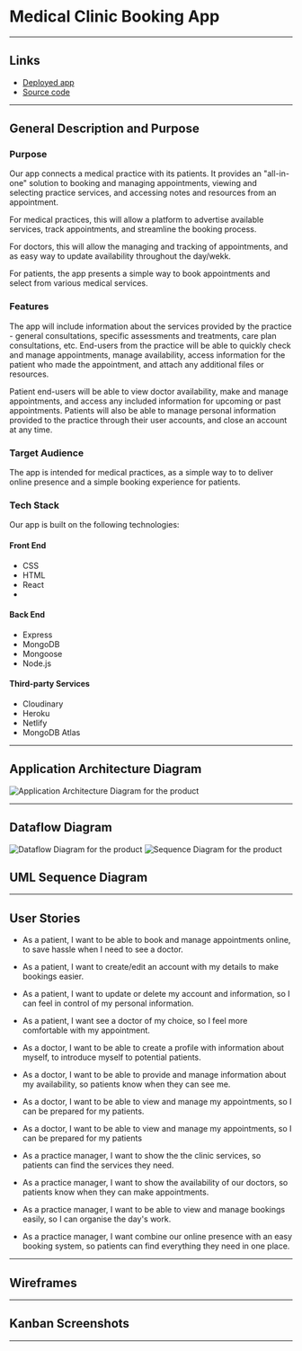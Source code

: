 # Medical Clinic Booking App

---

## Links

- [Deployed app]()
- [Source code]()

---

## General Description and Purpose

### Purpose
Our app connects a medical practice with its patients. It provides an "all-in-one" solution to booking and managing appointments, viewing and selecting practice services, and accessing notes and resources from an appointment.

For medical practices, this will allow a platform to advertise available services, track appointments, and streamline the booking process.

For doctors, this will allow the managing and tracking of appointments, and as easy way to update availability throughout the day/wekk.

For patients, the app presents a simple way to book appointments and select from various medical services.

### Features
The app will include information about the services provided by the practice - general consultations, specific assessments and treatments, care plan consultations, etc. End-users from the practice will be able to quickly check and manage appointments, manage availability, access information for the patient who made the appointment, and attach any additional files or resources.

Patient end-users will be able to view doctor availability, make and manage appointments, and access any included information for upcoming or past appointments. Patients will also be able to manage personal information provided to the practice through their user accounts, and close an account at any time.

### Target Audience

The app is intended for medical practices, as a simple way to to deliver online presence and a simple booking experience for patients.

### Tech Stack

Our app is built on the following technologies:

#### Front End
- CSS
- HTML
- React
- <INSERT CSS FRAMEWORK HERE>

#### Back End
- Express
- MongoDB
- Mongoose
- Node.js

#### Third-party Services
- Cloudinary
- Heroku
- Netlify
- MongoDB Atlas

---

## Application Architecture Diagram

![Application Architecture Diagram for the product](./docs/AAD%20v2.2.png)

---

## Dataflow Diagram 

![Dataflow Diagram for the product](./docs/MedicalAppointmentSystem-DataFlowDiagram.png)
![Sequence Diagram for the product](./docs/sequenceDiagram.png)


## UML Sequence Diagram

---

## User Stories

- As a patient, I want to be able to book and manage appointments online, to save hassle when I need to see a doctor.
- As a patient, I want to create/edit an account with my details to make bookings easier.
- As a patient, I want to update or delete my account and information, so I can feel in control of my personal information.
- As a patient, I want see a doctor of my choice, so I feel more comfortable with my appointment.

- As a doctor, I want to be able to create a profile with information about myself, to introduce myself to potential patients.
- As a doctor, I want to be able to provide and manage information about my availability, so patients know when they can see me.
- As a doctor, I want to be able to view and manage my appointments, so I can be prepared for my patients.

- As a doctor, I want to be able to view and manage my appointments, so I can be prepared for my patients

- As a practice manager, I want to show the the clinic services, so patients can find the services they need.
- As a practice manager, I want to show the availability of our doctors, so patients know when they can make appointments.
- As a practice manager, I want to be able to view and manage bookings easily, so I can organise the day's work.
- As a practice manager, I want combine our online presence with an easy booking system, so patients can find everything they need in one place.

---
  
## Wireframes

---

## Kanban Screenshots

---
